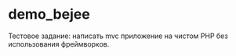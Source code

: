 # demo_bejee
Тестовое задание: написать mvc приложение на чистом PHP без использования фреймворков.
